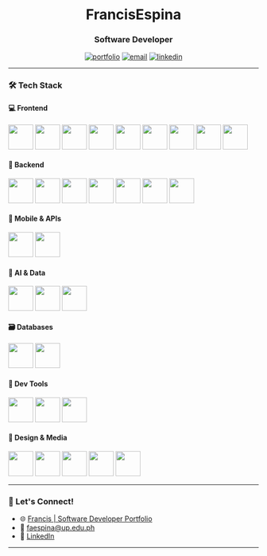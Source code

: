 <h1 align="center">FrancisEspina</h1>
<h3 align="center">Software Developer</h3>

<p align="center">
  <a href="https://portfolio-francis-tan.vercel.app/" target="_blank"><img src="https://img.shields.io/badge/Portfolio-222222?style=for-the-badge&logo=vercel&logoColor=white" alt="portfolio" /></a>
  <a href="mailto:faespina@up.edu.ph"><img src="https://img.shields.io/badge/Email-222222?style=for-the-badge&logo=gmail&logoColor=white" alt="email" /></a>
  <a href="https://www.linkedin.com/in/francis-lorenzo-espi%C3%B1a-543750245/details/experience/" target="_blank"><img src="https://img.shields.io/badge/LinkedIn-222222?style=for-the-badge&logo=linkedin&logoColor=white" alt="linkedin" /></a>
</p>

---

### 🛠️ Tech Stack

#### 💻 Frontend
<p align="left">
  <img src="https://cdn.jsdelivr.net/gh/devicons/devicon/icons/html5/html5-original.svg" width="50" />
  <img src="https://cdn.jsdelivr.net/gh/devicons/devicon/icons/css3/css3-original.svg" width="50" />
  <img src="https://cdn.jsdelivr.net/gh/devicons/devicon/icons/javascript/javascript-original.svg" width="50" />
  <img src="https://cdn.jsdelivr.net/gh/devicons/devicon/icons/vuejs/vuejs-original.svg" width="50" />
  <img src="https://cdn.jsdelivr.net/gh/devicons/devicon@latest/icons/nuxtjs/nuxtjs-original.svg" width="50" />
  <img src="https://cdn.jsdelivr.net/gh/devicons/devicon/icons/react/react-original.svg" width="50" />
  <img src="https://cdn.jsdelivr.net/gh/devicons/devicon@latest/icons/vitejs/vitejs-original.svg" width="50" />
  <img src="https://cdn.jsdelivr.net/gh/devicons/devicon/icons/bootstrap/bootstrap-original.svg" width="50" />
  <img src="https://cdn.jsdelivr.net/gh/devicons/devicon/icons/vuetify/vuetify-original.svg" width="50" />
</p>

#### 🧠 Backend
<p align="left">
  <img src="https://cdn.jsdelivr.net/gh/devicons/devicon/icons/php/php-original.svg" width="50" />
  <img src="https://cdn.jsdelivr.net/gh/devicons/devicon@latest/icons/laravel/laravel-original.svg" width="50" />
  <img src="https://cdn.jsdelivr.net/gh/devicons/devicon/icons/python/python-original.svg" width="50" />
  <img src="https://cdn.jsdelivr.net/gh/devicons/devicon/icons/flask/flask-original.svg" width="50" />
  <img src="https://cdn.jsdelivr.net/gh/devicons/devicon/icons/ruby/ruby-original.svg" width="50" />
  <img src="https://cdn.jsdelivr.net/gh/devicons/devicon/icons/rails/rails-plain.svg" width="50" />
  <img src="https://cdn.jsdelivr.net/gh/devicons/devicon/icons/java/java-original.svg" width="50" />
</p>

#### 📱 Mobile & APIs
<p align="left">
  <img src="https://cdn.jsdelivr.net/gh/devicons/devicon/icons/flutter/flutter-original.svg" width="50" />
  <img src="https://cdn.jsdelivr.net/gh/devicons/devicon/icons/postman/postman-original.svg" width="50" />
</p>

#### 🧠 AI & Data
<p align="left">
  <img src="https://cdn.jsdelivr.net/gh/devicons/devicon/icons/tensorflow/tensorflow-original.svg" width="50" />
  <img src="https://cdn.jsdelivr.net/gh/devicons/devicon@latest/icons/keras/keras-original.svg" width="50" />
  <img src="https://upload.wikimedia.org/wikipedia/commons/0/05/Scikit_learn_logo_small.svg" width="50" />
</p>

#### 🗃️ Databases
<p align="left">
  <img src="https://cdn.jsdelivr.net/gh/devicons/devicon/icons/mysql/mysql-original.svg" width="50" />
  <img src="https://cdn.jsdelivr.net/gh/devicons/devicon/icons/postgresql/postgresql-original.svg" width="50" />
</p>

#### 🔧 Dev Tools
<p align="left">
  <img src="https://cdn.jsdelivr.net/gh/devicons/devicon/icons/git/git-original.svg" width="50" />
  <img src="https://cdn.jsdelivr.net/gh/devicons/devicon/icons/apache/apache-original.svg" width="50" />
  <img src="https://cdn.jsdelivr.net/gh/devicons/devicon/icons/vercel/vercel-original.svg" width="50" />
</p>

#### 🎨 Design & Media
<p align="left">
  <img src="https://cdn.jsdelivr.net/gh/devicons/devicon/icons/figma/figma-original.svg" width="50" />
  <img src="https://cdn.jsdelivr.net/gh/devicons/devicon/icons/photoshop/photoshop-line.svg" width="50" />
  <img src="https://cdn.jsdelivr.net/gh/devicons/devicon/icons/illustrator/illustrator-line.svg" width="50" />
  <img src="https://cdn.jsdelivr.net/gh/devicons/devicon@latest/icons/premierepro/premierepro-plain.svg" width="50" />
  <img src="https://upload.wikimedia.org/wikipedia/commons/c/cb/Adobe_After_Effects_CC_icon.svg" width="50" />
</p>

---

### 🚀 Let's Connect!

- 🌐 [Francis | Software Developer Portfolio](https://portfolio-francis-tan.vercel.app/)
- 💌 faespina@up.edu.ph
- 💼 [LinkedIn](https://www.linkedin.com/in/francis-lorenzo-espi%C3%B1a-543750245/details/experience/)

---
